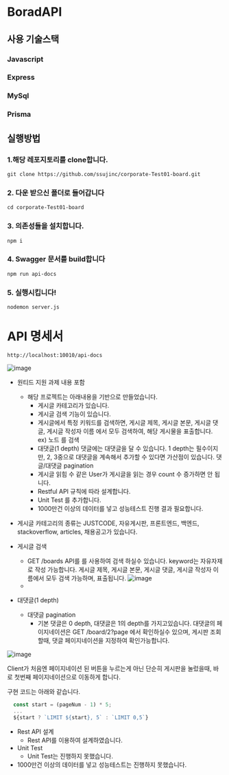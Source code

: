 # BoradAPI


## 사용 기술스택

### Javascript

### Express

### MySql

### Prisma



## 실행방법

### 1.해당 레포지토리를 clone합니다.

```shell
git clone https://github.com/ssujinc/corporate-Test01-board.git
```


### 2. 다운 받으신 폴더로 들어갑니다

```shell
cd corporate-Test01-board
```


### 3. 의존성들을 설치합니다.

```shell
npm i
```

### 4. Swagger 문서를 build합니다

```shell
npm run api-docs
```

### 5. 실행시킵니다!

```shell
nodemon server.js
```



# API 명세서 
```shell
http://localhost:10010/api-docs
```
![image](https://user-images.githubusercontent.com/103615884/183025788-a90c9f92-4407-4378-a9aa-6c2841b742b2.png)


- 원티드 지원 과제 내용 포함
  - 해당 프로젝트는 아래내용을 기반으로 만들었습니다.
    - 게시글 카테고리가 있습니다.
    - 게시글 검색 기능이 있습니다.
    - 게시글에서 특정 키워드를 검색하면, 게시글 제목, 게시글 본문, 게시글 댓글, 게시글 작성자 이름 에서 모두 검색하여, 해당 게시물을 표출합니다.
      ex) 노드 를 검색
    - 대댓글(1 depth)
      댓글에는 대댓글을 달 수 있습니다.
      1 depth는 필수이지만, 2, 3중으로 대댓글을 계속해서 추가할 수 있다면 가산점이 있습니다.
      댓글/대댓글 pagination
    - 게시글 읽힘 수
      같은 User가 게시글을 읽는 경우 count 수 증가하면 안 됩니다.
    - Restful API 규칙에 따라 설계합니다.
    - Unit Test 를 추가합니다.
    - 1000만건 이상의 데이터를 넣고 성능테스트 진행 결과 필요합니다.

- 게시글 카테고리의 종류는 JUSTCODE, 자유게시판, 프론트엔드, 백엔드, stackoverflow, articles, 채용공고가 있습니다.

- 게시글 검색
  - GET /boards API를 를 사용하여 검색 하실수 있습니다. keyword는 자유자재로 작성 가능합니다. 게시글 제목, 게시글 본문, 게시글 댓글, 게시글 작성자 이름에서 모두 검색 가능하며, 표출됩니다.
  ![image](https://user-images.githubusercontent.com/103615884/183031210-6cd1b72a-110a-451b-bee5-5f2a031c3844.png)
  -

  
- 대댓글(1 depth)
    - 대댓글 pagination
      - 기본 댓글은 0 depth, 대댓글은 1의 depth를 가지고있습니다. 대댓글의 페이지네이션은 GET /board/2?page 에서 확인하실수 있으며, 게시판 조회할때, 댓글 페이지네이션을 지정하여 확인가능합니다.

![image](https://user-images.githubusercontent.com/103615884/183029470-b06b595c-8b86-460b-af09-8736168ec793.png)

Client가 처음엔 페이지네이션 된 버튼을 누르는게 아닌 단순히 게시판을 눌렀을때, 바로 첫번째 페이지네이션으로 이동하게 합니다.

구현 코드는 아래와 같습니다.
```javascript
  const start = (pageNum - 1) * 5;
  ...
  ${start ? `LIMIT ${start}, 5` : `LIMIT 0,5`}
```


- Rest API 설계
  - Rest API를 이용하여 설계하였습니다.
- Unit Test
  - Unit Test는 진행하지 못했습니다.
- 1000만건 이상의 데이터를 넣고 성능테스트는 진행하지 못했습니다.
